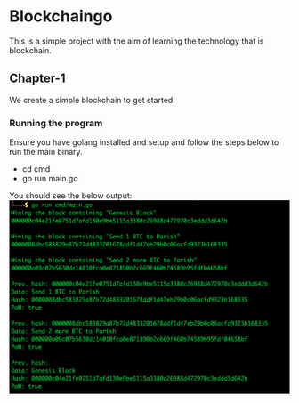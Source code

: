 # Blockchaingo
This is a simple project with the aim of learning the technology that is blockchain.

## Chapter-1
We create a simple blockchain to get started.

### Running the program
Ensure you have golang installed and setup and follow the steps below to run the main binary.
- cd cmd
- go run main.go

You should see the below output:
![cli output](run.png)